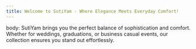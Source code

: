 ```yaml
---
title: Welcome to SutiYam - Where Elegance Meets Everyday Comfort!
---
```

body: SutiYam brings you the perfect balance of sophistication and comfort.
Whether for weddings, graduations, or business casual events, our collection ensures you stand out effortlessly.

